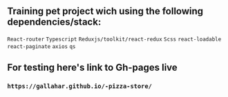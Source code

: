 
## Training pet project wich using the following dependencies/stack:
 `React-router`
 `Typescript`
 `Reduxjs/toolkit/react-redux`
 `Scss`
 `react-loadable`
 `react-paginate`
 `axios`
 `qs` 
## For testing here's link to Gh-pages live 
### `https://gallahar.github.io/-pizza-store/`
